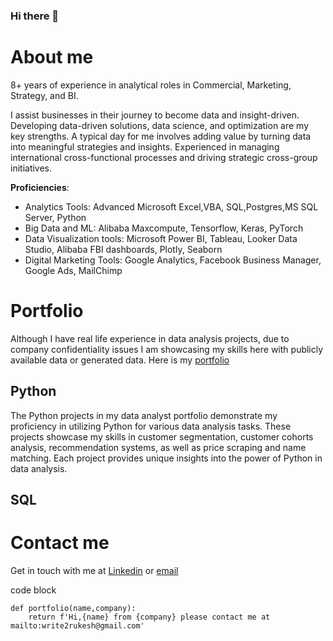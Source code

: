 ### Hi there 👋

# About me

8+ years of experience in analytical roles in Commercial, Marketing, Strategy, and BI.

I assist businesses in their journey to become data and insight-driven. Developing data-driven solutions, data science, and optimization are my key strengths. A typical day for me involves adding value by turning data into meaningful strategies and insights. Experienced in managing international cross-functional processes and driving strategic cross-group initiatives.

**Proficiencies**:
- Analytics Tools: Advanced Microsoft Excel,VBA, SQL,Postgres,MS SQL Server, Python
- Big Data and ML: Alibaba Maxcompute, Tensorflow, Keras, PyTorch
- Data Visualization tools: Microsoft Power BI, Tableau, Looker Data Studio, Alibaba FBI dashboards, Plotly, Seaborn
- Digital Marketing Tools: Google Analytics, Facebook Business Manager, Google Ads, MailChimp

# Portfolio
Although I have real life experience in data analysis projects, due to company confidentiality issues I am showcasing my skills here with publicly available data or generated data. Here is my [portfolio](https://rukeshdutta.github.io/Rukesh-Portfolio/)

## Python
The Python projects in my data analyst portfolio demonstrate my proficiency in utilizing Python for various data analysis tasks. These projects showcase my skills in customer segmentation, customer cohorts analysis, recommendation systems, as well as price scraping and name matching. Each project provides unique insights into the power of Python in data analysis.

## SQL


# Contact me
Get in touch with me at [Linkedin](https://www.linkedin.com/in/rukesh-dutta/) or [email](mailto:write2rukesh@gmail.com)

code block 
```
def portfolio(name,company):
    return f'Hi,{name} from {company} please contact me at mailto:write2rukesh@gmail.com'
```
